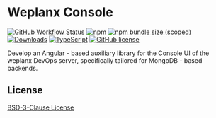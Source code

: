 # Weplanx Console

[![GitHub Workflow Status](https://img.shields.io/github/actions/workflow/status/weplanx/console/publish.yml?label=publish)]()
[![npm](https://img.shields.io/npm/v/@weplanx/ng.svg?style=flat-square)](https://www.npmjs.com/package/@weplanx/ng)
[![npm bundle size (scoped)](https://img.shields.io/bundlephobia/min/@weplanx/ng?style=flat-square)](https://www.npmjs.com/package/@weplanx/ng)
[![Downloads](https://img.shields.io/npm/dm/@weplanx/ng.svg?style=flat-square)](https://www.npmjs.com/package/@weplanx/ng)
[![TypeScript](https://img.shields.io/badge/%3C%2F%3E-TypeScript-blue.svg?style=flat-square)](https://www.typescriptlang.org/)
[![GitHub license](https://img.shields.io/github/license/weplanx/console?style=flat-square)](https://raw.githubusercontent.com/weplanx/console/main/LICENSE)

Develop an Angular - based auxiliary library for the Console UI of the weplanx DevOps server, specifically tailored for MongoDB - based backends.

## License

[BSD-3-Clause License](https://github.com/weplanx/console/blob/main/LICENSE)
